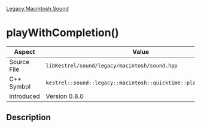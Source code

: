 [Legacy.Macintosh.Sound](index)
# playWithCompletion()
| Aspect | Value |
| --- | --- |
| Source File | `libKestrel/sound/legacy/macintosh/sound.hpp` |
| C++ Symbol | `kestrel::sound::legacy::macintosh::quicktime::playWithCallback` |
| Introduced | Version 0.8.0 |
## Description

